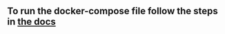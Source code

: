 ## To run the docker-compose file follow the steps in [the docs](https://airflow.apache.org/docs/apache-airflow/stable/start/docker.html#initializing-environment) 

